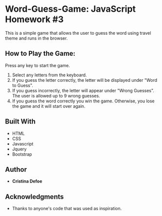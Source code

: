 # Word-Guess-Game: JavaScript Homework #3

This is a simple game that allows the user to guess the word using travel theme and runs in the browser.

## How to Play the Game:

Press any key to start the game.

1. Select any letters from the keyboard.
2. If you guess the letter correctly, the letter will be displayed under "Word to Guess".
3. If you guess incorrectly, the letter will appear under "Wrong Guesses". The user is allowed up to 9 wrong guesses.
4. If you guess the word correctly you win the game. Otherwise, you lose the game and it will start over again.

## Built With

* HTML
* CSS
* Javascript 
* Jquery 
* Bootstrap

## Author

* **Cristina Defoe** 

## Acknowledgments

* Thanks to anyone's code that was used as inspiration.

